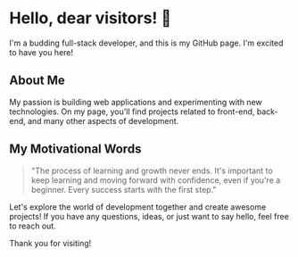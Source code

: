 # Hello, dear visitors! 👋

I'm a budding full-stack developer, and this is my GitHub page. I'm excited to have you here!

## About Me

My passion is building web applications and experimenting with new technologies. On my page, you'll find projects related to front-end, back-end, and many other aspects of development.

## My Motivational Words

> "The process of learning and growth never ends. It's important to keep learning and moving forward with confidence, even if you're a beginner. Every success starts with the first step."

Let's explore the world of development together and create awesome projects! If you have any questions, ideas, or just want to say hello, feel free to reach out.

Thank you for visiting!
